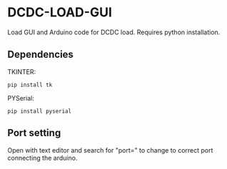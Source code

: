 # DCDC-LOAD-GUI
Load GUI and Arduino code for DCDC load. Requires python installation. 

## Dependencies
TKINTER:
```
pip install tk
```
PYSerial: 
```
pip install pyserial
```

## Port setting
Open with text editor and search for "port=" to change to correct port connecting the arduino.
